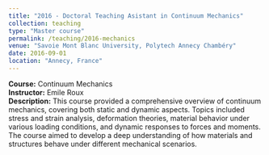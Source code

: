 ```yaml
---
title: "2016 - Doctoral Teaching Asistant in Continuum Mechanics"
collection: teaching
type: "Master course"
permalink: /teaching/2016-mechanics
venue: "Savoie Mont Blanc University, Polytech Annecy Chambéry"
date: 2016-09-01
location: "Annecy, France"
---
```


**Course:** Continuum Mechanics  
**Instructor:** Emile Roux  
**Description:** This course provided a comprehensive overview of continuum mechanics, covering both static and dynamic aspects. Topics included stress and strain analysis, deformation theories, material behavior under various loading conditions, and dynamic responses to forces and moments. The course aimed to develop a deep understanding of how materials and structures behave under different mechanical scenarios.